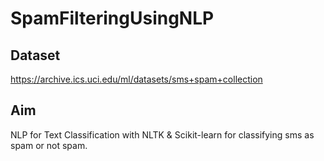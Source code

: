 # SpamFilteringUsingNLP

## Dataset
https://archive.ics.uci.edu/ml/datasets/sms+spam+collection

## Aim
NLP for Text Classification with NLTK & Scikit-learn for classifying sms as spam or not spam.

